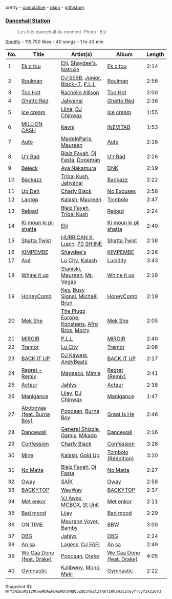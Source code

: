 pretty - [cumulative](/playlists/cumulative/37i9dQZF1DX9QYRS3EMTFh.md) - [plain](/playlists/plain/37i9dQZF1DX9QYRS3EMTFh) - [githistory](https://github.githistory.xyz/mackorone/spotify-playlist-archive/blob/main/playlists/plain/37i9dQZF1DX9QYRS3EMTFh)

### [Dancehall Station](https://open.spotify.com/playlist/37i9dQZF1DX9QYRS3EMTFh)

> Les hits dancehall du moment\. Photo : Elji

[Spotify](https://open.spotify.com/user/spotify) - 119,750 likes - 40 songs - 1 hr 43 min

| No. | Title | Artist(s) | Album | Length |
|---|---|---|---|---|
| 1 | [Ek c tou](https://open.spotify.com/track/6Ufsa246KudOlxKXRM2PgG) | [Elji](https://open.spotify.com/artist/6RwdeEwhjswv5OxNK5Dq0s), [Shaydee's](https://open.spotify.com/artist/7pRuKj6sGMBmDmmem653fg), [Natoxie](https://open.spotify.com/artist/1Wqloe5S1i29Ff7YiWg0x5) | [Ek c tou](https://open.spotify.com/album/5lT2p0esBtqL6rtKnsg6uC) | 2:14 |
| 2 | [Roulman](https://open.spotify.com/track/6kuEgsXZ5KjidJfsq6hMFV) | [DJ SEBB](https://open.spotify.com/artist/6tWA0KYYzAiQzgKzImRQGF), [Junior](https://open.spotify.com/artist/5ZVc8t2irmJwaMSkDXY1Rj), [Black\-T](https://open.spotify.com/artist/1nFZ21xwCakE48rU514Ao6), [P.L.L](https://open.spotify.com/artist/13RiaFe3XEZ4jw8t6YRquf) | [Roulman](https://open.spotify.com/album/1YsiqO5UH3bKIV37dwdcBS) | 2:56 |
| 3 | [Too Hot](https://open.spotify.com/track/5YIvwu6p04xoP8MM1jUxCq) | [Rachelle Allison](https://open.spotify.com/artist/5M0cj31cGkk0sbevwtSG52) | [Too Hot](https://open.spotify.com/album/0h56vBwhxwsXIYJ7zefydW) | 2:00 |
| 4 | [Ghetto Rèd](https://open.spotify.com/track/7woCBSbM2dMJXO7glFsUS4) | [Jahyanai](https://open.spotify.com/artist/09FXva53dWku8Gu5N73rR8) | [Ghetto Rèd](https://open.spotify.com/album/6XFbhUBLtF9IfRImw7Wlo4) | 2:36 |
| 5 | [Ice cream](https://open.spotify.com/track/7GLHAjSbax5SlnwJlUeTwq) | [Liine](https://open.spotify.com/artist/2qnxVuZSDmKCnMgyXImYFg), [DJ Chinwax](https://open.spotify.com/artist/02E9hsI1o5kTbiYlP6Ae8i) | [Ice cream](https://open.spotify.com/album/2lYU4Y33bxMus6FOZxTlCJ) | 1:55 |
| 6 | [MILLION CASH](https://open.spotify.com/track/1ZthM4Vb8okkoIlbQDeFx6) | [Kevni](https://open.spotify.com/artist/02WdyNlw433XSxlOPC7FhA) | [INEVITAB](https://open.spotify.com/album/4dU0sfrAKz81GosoRmQ1sv) | 1:53 |
| 7 | [Auto](https://open.spotify.com/track/0pfdyJPdBVImK5uLXYZv9y) | [MadeInParis](https://open.spotify.com/artist/2NRdZaTYZk1CexnDSlnxZU), [Maureen](https://open.spotify.com/artist/2r78U7GOo9XMOVbpFkXtYD) | [Auto](https://open.spotify.com/album/29M62kf52dwQDFWBgUC6tY) | 2:18 |
| 8 | [U'r Bad](https://open.spotify.com/track/6fJmOSkPSqTETDvBFyiyXb) | [Blaiz Fayah](https://open.spotify.com/artist/2WyypmYjOdaXg0bXDP67j7), [Dj Fasta](https://open.spotify.com/artist/3J1MVADg8VwYQ6FFsqnTUV), [Dopeman](https://open.spotify.com/artist/3uPMES49lCQUHHnCaWaeLr) | [U'r Bad](https://open.spotify.com/album/5U9wRqpFlPI7qENyw9vHfX) | 2:26 |
| 9 | [Beleck](https://open.spotify.com/track/5bf3qVyRtIpk4Ym3JHalWk) | [Aya Nakamura](https://open.spotify.com/artist/7IlRNXHjoOCgEAWN5qYksg) | [DNK](https://open.spotify.com/album/2sDLGR5LQ1pRmyCOT0alhN) | 2:19 |
| 10 | [Backazz](https://open.spotify.com/track/7mHX2qBPHMsckyURJCHgpx) | [Tribal Kush](https://open.spotify.com/artist/7fr6F0dEvfSoZW3fJ5fvUD), [Jahyanai](https://open.spotify.com/artist/09FXva53dWku8Gu5N73rR8) | [Backazz](https://open.spotify.com/album/5WoPkk8iD8SA8UrQE0o8ux) | 2:22 |
| 11 | [Up Deh](https://open.spotify.com/track/6rf927WwNAaaBKSIE6iUU1) | [Charly Black](https://open.spotify.com/artist/5sK8BsvyDl4TFA6KaBf8or) | [No Excuses](https://open.spotify.com/album/0MqznZG1JtYF7hhLUWfNU9) | 2:58 |
| 12 | [Laptop](https://open.spotify.com/track/7e2vCAtcYXuM8JOUqIZ9GQ) | [Kalash](https://open.spotify.com/artist/3J7r4VsNmuWixU0nXvyPd8), [Maureen](https://open.spotify.com/artist/2r78U7GOo9XMOVbpFkXtYD) | [Tombolo](https://open.spotify.com/album/5x2zkoZogYhBNF6pYJIzk3) | 2:47 |
| 13 | [Reload](https://open.spotify.com/track/67erDOXoomBqQebPnpZayQ) | [Blaiz Fayah](https://open.spotify.com/artist/2WyypmYjOdaXg0bXDP67j7), [Tribal Kush](https://open.spotify.com/artist/7fr6F0dEvfSoZW3fJ5fvUD) | [Reload](https://open.spotify.com/album/0NFillRDfBiGrsAsG9Hd7T) | 2:24 |
| 14 | [Ki moun ki pli shatta](https://open.spotify.com/track/3avmFPZ3UaXyl5uGcl5QwA) | [Elji](https://open.spotify.com/artist/6RwdeEwhjswv5OxNK5Dq0s) | [Ki moun ki pli shatta](https://open.spotify.com/album/2nDlEQWsq5I7wYJNA6Rjpw) | 2:40 |
| 15 | [Shatta Twist](https://open.spotify.com/track/290QMvxXhz9mPiOIqFiuTh) | [HURRICAN X](https://open.spotify.com/artist/3IBHfYxRgEQl6m8StAGjgZ), [Lupin](https://open.spotify.com/artist/7EC9ZWCZa08CJ9QLCJNfrU), [70 SHIINE](https://open.spotify.com/artist/2zXSoBiBJMdV1XjYbVI0op) | [Shatta Twist](https://open.spotify.com/album/6CqrWIfIYv8gI8aGLlBTP8) | 2:38 |
| 16 | [KIMPEMBE](https://open.spotify.com/track/6qNqMw6bXD4Y8zNMe4epob) | [Shaydee's](https://open.spotify.com/artist/7pRuKj6sGMBmDmmem653fg) | [KIMPEMBE](https://open.spotify.com/album/5EBbXZDMWTfSBCGZL5ETAW) | 2:26 |
| 17 | [Asé](https://open.spotify.com/track/3im7T2q63a1razKvpV8pao) | [Lu City](https://open.spotify.com/artist/5UoVuwjRIYT6WGDUJjT1Se), [Kalash](https://open.spotify.com/artist/3J7r4VsNmuWixU0nXvyPd8) | [Lucidity](https://open.spotify.com/album/4kGAKJMjCxOR17Q9Cd4O3h) | 3:43 |
| 18 | [Whine it up](https://open.spotify.com/track/0r6CB4zVdoH4ejbtRV61yS) | [Staniski](https://open.spotify.com/artist/1QRTYLIPAn0oA3Fus7sviT), [Maureen](https://open.spotify.com/artist/2r78U7GOo9XMOVbpFkXtYD), [Mr\. Vegas](https://open.spotify.com/artist/1pmixngtBJleMrGUG5o8DE) | [Whine it up](https://open.spotify.com/album/6OJiOlpsFDPX74ZAgtmBSK) | 2:18 |
| 19 | [HoneyComb](https://open.spotify.com/track/79cOrbvS7AQTKda6v0MZFP) | [Kes](https://open.spotify.com/artist/7E6r9S8qCRfZVCjF1A8do6), [Busy Signal](https://open.spotify.com/artist/4RfTXjK9aiiIKDaKUHpL57), [Michaël Brun](https://open.spotify.com/artist/1HcAkAeL4xf02wzAnl7mIV) | [HoneyComb](https://open.spotify.com/album/4qIvyWgbTjjEd32vwBycHM) | 2:19 |
| 20 | [Mek She](https://open.spotify.com/track/4z94T1JRS8ZjmmGoGNtIhv) | [The Plugz Europe](https://open.spotify.com/artist/63qgmJRhJ07e8O9ez4IYql), [Konshens](https://open.spotify.com/artist/3nwYsifpwrKmCIpw4i0HDW), [Afro Bros](https://open.spotify.com/artist/3wtMPMvPtiFylbnNXF6CAj), [Morry](https://open.spotify.com/artist/1CXa8YMTen75u0n1rvtk0u) | [Mek She](https://open.spotify.com/album/4iEqnccSWaeo5qiTdSI04B) | 2:05 |
| 21 | [MIROIR](https://open.spotify.com/track/307zhb6ICsQKBmpL48sFhh) | [P.L.L](https://open.spotify.com/artist/13RiaFe3XEZ4jw8t6YRquf) | [MIROIR](https://open.spotify.com/album/4ayag4LJC9EJEmxdybgFp1) | 2:40 |
| 22 | [Tremor](https://open.spotify.com/track/3PXtntjqL9xJxtW270fDQX) | [Lu City](https://open.spotify.com/artist/5UoVuwjRIYT6WGDUJjT1Se) | [Tremor](https://open.spotify.com/album/3rD9fNOvN2Pi90kgBnDPfU) | 2:06 |
| 23 | [BACK IT UP](https://open.spotify.com/track/2MzJTGFe2gZgvDwN6K93y2) | [DJ Kawest](https://open.spotify.com/artist/3kEcQwpYE06lQJAAA3fVAA), [AndyBeatz](https://open.spotify.com/artist/5BOPrDa0zWmREwrBHr3hs9) | [BACK IT UP](https://open.spotify.com/album/67WgqCQifCPVMw6ltMY2mP) | 2:17 |
| 24 | [Regret \- Remix](https://open.spotify.com/track/1p3lY9s5YADOF7PQ3u32Ny) | [Magasco](https://open.spotify.com/artist/19MUAFeICSgiIHN7C452LD), [Mimie](https://open.spotify.com/artist/1KM5rEMK3l9VVXq3XEejqP) | [Regret \(Remix\)](https://open.spotify.com/album/3vsoBAgKjB5rIHBCZvJCfV) | 3:41 |
| 25 | [Acteur](https://open.spotify.com/track/7aqraZFHYT0Ayge14i3YKz) | [Jahlys](https://open.spotify.com/artist/4AcFhqecUgQOUNmdcdngEq) | [Acteur](https://open.spotify.com/album/3DmfmZlQcNnK5H332CHaEf) | 2:38 |
| 26 | [Manigance](https://open.spotify.com/track/37Tlkm2Euv26vuwZ1ww8yo) | [Lijay](https://open.spotify.com/artist/0fEd76ZuO65826Q6ilZIuO), [DJ Chinwax](https://open.spotify.com/artist/02E9hsI1o5kTbiYlP6Ae8i) | [Manigance](https://open.spotify.com/album/0eokcMOmQ047TDvODWEiQJ) | 1:47 |
| 27 | [Aboboyaa \(feat\. Burna Boy\)](https://open.spotify.com/track/2KEMHoK7Tz7rlTUalQXMUk) | [Popcaan](https://open.spotify.com/artist/62DmErcU7dqZbJaDqwsqzR), [Burna Boy](https://open.spotify.com/artist/3wcj11K77LjEY1PkEazffa) | [Great Is He](https://open.spotify.com/album/5DVnzAiFpPirUnh3QPv1ZR) | 2:46 |
| 28 | [Dancewall](https://open.spotify.com/track/4zvye7HkHMAvKPAi9qmVtl) | [General Shizzle](https://open.spotify.com/artist/2Ia7Pj1RflYoHQQHjJHePJ), [Gamix](https://open.spotify.com/artist/3aOHw8ZqmQaNG5MbRumUaI), [Mikado](https://open.spotify.com/artist/41Csk4RHbXp1jnMN4NWwOE) | [Dancewall](https://open.spotify.com/album/0CCVcksm1E4lYchCwCApRy) | 2:16 |
| 29 | [Confession](https://open.spotify.com/track/5XlMKUVVnGFgUDxl4rYRAw) | [Charly Black](https://open.spotify.com/artist/5sK8BsvyDl4TFA6KaBf8or) | [Confession](https://open.spotify.com/album/7ddXuBxq4cOUAczhWgDt1k) | 3:26 |
| 30 | [Mine](https://open.spotify.com/track/4cnoSXd1N69dEyf0TVsWyn) | [Kalash](https://open.spotify.com/artist/3J7r4VsNmuWixU0nXvyPd8), [Gold Up](https://open.spotify.com/artist/5ht4EDZMGo7d1K4czZTUYa) | [Tombolo \(Réédition\)](https://open.spotify.com/album/597zMwmxvoBtRDUsOjk54P) | 3:10 |
| 31 | [No Matta](https://open.spotify.com/track/3IuC01T7uEnCxPnGMg41Hv) | [Blaiz Fayah](https://open.spotify.com/artist/2WyypmYjOdaXg0bXDP67j7), [Dj Fasta](https://open.spotify.com/artist/3J1MVADg8VwYQ6FFsqnTUV) | [No Matta](https://open.spotify.com/album/1048jFibNEAdmvcuy3hd66) | 2:27 |
| 32 | [Oway](https://open.spotify.com/track/1hKajaBCCsFShcm22FpFnu) | [SAÏK](https://open.spotify.com/artist/395spUELWr54gJKYr3EE0I) | [Oway](https://open.spotify.com/album/4rs8ExlxBHjXZUlE3mr76M) | 2:58 |
| 33 | [BACKYTOP](https://open.spotify.com/track/7nrShg7j8pfL4qOszh8r1H) | [WayWay](https://open.spotify.com/artist/7EziVI64JRuXGUzN8qy1no) | [BACKYTOP](https://open.spotify.com/album/7lIk8csNFDqr6qRFZHyODG) | 2:37 |
| 34 | [Met enkor](https://open.spotify.com/track/1hBaMtwb84WYuIzf1e7SNk) | [VJ Awax](https://open.spotify.com/artist/0OgRGQfnDRVuDL6U43xPJm), [MCBOX](https://open.spotify.com/artist/09DuyQpofjb0pPekVSRxS5), [St Unit](https://open.spotify.com/artist/3ZgxAwvBnX0CSGmeFWCuQU) | [Met enkor](https://open.spotify.com/album/5IE2NOmpTEGMTQticPw3ZE) | 2:11 |
| 35 | [Bad mood](https://open.spotify.com/track/6NyF1mybcqhYiXKmZRK4XB) | [Lijay](https://open.spotify.com/artist/0fEd76ZuO65826Q6ilZIuO) | [Bad mood](https://open.spotify.com/album/1Cg6pIPfAyr79Kf09HgHFl) | 2:29 |
| 36 | [ON TIME](https://open.spotify.com/track/55HWsOjIkrP3Pomed4zjkH) | [Maurane Voyer](https://open.spotify.com/artist/6Lm6gwG8tJd3cvUL9he351), [Bamby](https://open.spotify.com/artist/1fuooeJa0UywkC89lN5tl6) | [BBW](https://open.spotify.com/album/0xaNO3uzmQ5K57cLfV3or1) | 3:00 |
| 37 | [DBG](https://open.spotify.com/track/7JA7yknfaa6Tb4PBwMP8fD) | [Jahlys](https://open.spotify.com/artist/4AcFhqecUgQOUNmdcdngEq) | [DBG](https://open.spotify.com/album/4asYPug3TrWrrl3mRO086k) | 2:24 |
| 38 | [An sa](https://open.spotify.com/track/0tPgk22Kp8pdcmYt9Pu8Bd) | [Lagess](https://open.spotify.com/artist/5brOruoItuGUMISGRDOzNq), [DJ FAFI](https://open.spotify.com/artist/0yHcCghwAtzIor34ZFFdxb) | [An sa](https://open.spotify.com/album/2XbW99o4ARY5NHu2SKblun) | 2:49 |
| 39 | [We Caa Done \(feat\. Drake\)](https://open.spotify.com/track/6rb3wFQ66EWR7DcPG0oEE1) | [Popcaan](https://open.spotify.com/artist/62DmErcU7dqZbJaDqwsqzR), [Drake](https://open.spotify.com/artist/3TVXtAsR1Inumwj472S9r4) | [We Caa Done \(feat\. Drake\)](https://open.spotify.com/album/4yJNcgX3otzDbMMyrdJBN5) | 4:05 |
| 40 | [Gymnastic](https://open.spotify.com/track/0BEJH3Z1ssdYqAQmWttViM) | [Kalibwoy](https://open.spotify.com/artist/3xhksfxjNLUAyxUdijvk4x), [Monq](https://open.spotify.com/artist/1rJlC9RjWWeFaz8UpFKnrs), [Maki](https://open.spotify.com/artist/4FaQ2MFkq0JucRaCw69qLY) | [Gymnastic](https://open.spotify.com/album/3PpoGIk4czgWjtzo72L5lj) | 2:22 |

Snapshot ID: `MTY3NzE5MzI2MCwwMDAwMDAwMDc0MDQ5ZDQ3YmZlZTRkYzRhZWJiZTEyYTcyYzkzZGY3`
